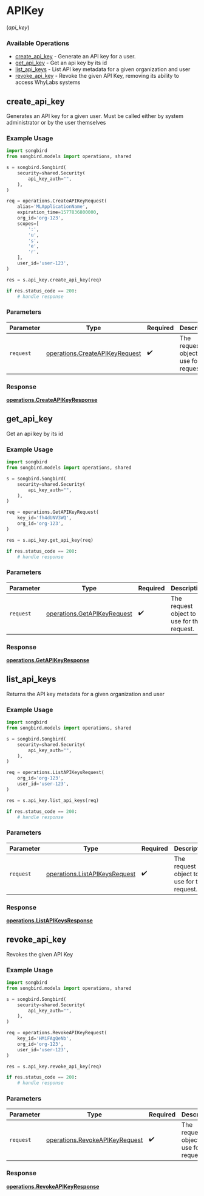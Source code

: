 # APIKey
(*api_key*)

### Available Operations

* [create_api_key](#create_api_key) - Generate an API key for a user.
* [get_api_key](#get_api_key) - Get an api key by its id
* [list_api_keys](#list_api_keys) - List API key metadata for a given organization and user
* [revoke_api_key](#revoke_api_key) - Revoke the given API Key, removing its ability to access WhyLabs systems

## create_api_key

Generates an API key for a given user. Must be called either by system administrator or by the user themselves

### Example Usage

```python
import songbird
from songbird.models import operations, shared

s = songbird.Songbird(
    security=shared.Security(
        api_key_auth="",
    ),
)

req = operations.CreateAPIKeyRequest(
    alias='MLApplicationName',
    expiration_time=1577836800000,
    org_id='org-123',
    scopes=[
        ':',
        'u',
        's',
        'e',
        'r',
    ],
    user_id='user-123',
)

res = s.api_key.create_api_key(req)

if res.status_code == 200:
    # handle response
```

### Parameters

| Parameter                                                                        | Type                                                                             | Required                                                                         | Description                                                                      |
| -------------------------------------------------------------------------------- | -------------------------------------------------------------------------------- | -------------------------------------------------------------------------------- | -------------------------------------------------------------------------------- |
| `request`                                                                        | [operations.CreateAPIKeyRequest](../../models/operations/createapikeyrequest.md) | :heavy_check_mark:                                                               | The request object to use for the request.                                       |


### Response

**[operations.CreateAPIKeyResponse](../../models/operations/createapikeyresponse.md)**


## get_api_key

Get an api key by its id

### Example Usage

```python
import songbird
from songbird.models import operations, shared

s = songbird.Songbird(
    security=shared.Security(
        api_key_auth="",
    ),
)

req = operations.GetAPIKeyRequest(
    key_id='fh4dUNV3WQ',
    org_id='org-123',
)

res = s.api_key.get_api_key(req)

if res.status_code == 200:
    # handle response
```

### Parameters

| Parameter                                                                  | Type                                                                       | Required                                                                   | Description                                                                |
| -------------------------------------------------------------------------- | -------------------------------------------------------------------------- | -------------------------------------------------------------------------- | -------------------------------------------------------------------------- |
| `request`                                                                  | [operations.GetAPIKeyRequest](../../models/operations/getapikeyrequest.md) | :heavy_check_mark:                                                         | The request object to use for the request.                                 |


### Response

**[operations.GetAPIKeyResponse](../../models/operations/getapikeyresponse.md)**


## list_api_keys

Returns the API key metadata for a given organization and user

### Example Usage

```python
import songbird
from songbird.models import operations, shared

s = songbird.Songbird(
    security=shared.Security(
        api_key_auth="",
    ),
)

req = operations.ListAPIKeysRequest(
    org_id='org-123',
    user_id='user-123',
)

res = s.api_key.list_api_keys(req)

if res.status_code == 200:
    # handle response
```

### Parameters

| Parameter                                                                      | Type                                                                           | Required                                                                       | Description                                                                    |
| ------------------------------------------------------------------------------ | ------------------------------------------------------------------------------ | ------------------------------------------------------------------------------ | ------------------------------------------------------------------------------ |
| `request`                                                                      | [operations.ListAPIKeysRequest](../../models/operations/listapikeysrequest.md) | :heavy_check_mark:                                                             | The request object to use for the request.                                     |


### Response

**[operations.ListAPIKeysResponse](../../models/operations/listapikeysresponse.md)**


## revoke_api_key

Revokes the given API Key

### Example Usage

```python
import songbird
from songbird.models import operations, shared

s = songbird.Songbird(
    security=shared.Security(
        api_key_auth="",
    ),
)

req = operations.RevokeAPIKeyRequest(
    key_id='HMiFAgQeNb',
    org_id='org-123',
    user_id='user-123',
)

res = s.api_key.revoke_api_key(req)

if res.status_code == 200:
    # handle response
```

### Parameters

| Parameter                                                                        | Type                                                                             | Required                                                                         | Description                                                                      |
| -------------------------------------------------------------------------------- | -------------------------------------------------------------------------------- | -------------------------------------------------------------------------------- | -------------------------------------------------------------------------------- |
| `request`                                                                        | [operations.RevokeAPIKeyRequest](../../models/operations/revokeapikeyrequest.md) | :heavy_check_mark:                                                               | The request object to use for the request.                                       |


### Response

**[operations.RevokeAPIKeyResponse](../../models/operations/revokeapikeyresponse.md)**


